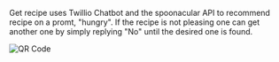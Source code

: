 Get recipe uses Twillio Chatbot and the spoonacular API to recommend recipe on a promt, "hungry". If the recipe is not pleasing one can get another one by simply replying "No" until the desired one is found.



![QR Code](https://github.com/BrandenPIQES/GET-RECIPE/assets/107156027/8e22eefe-ab66-4599-a348-dd10b19ff2bb)
